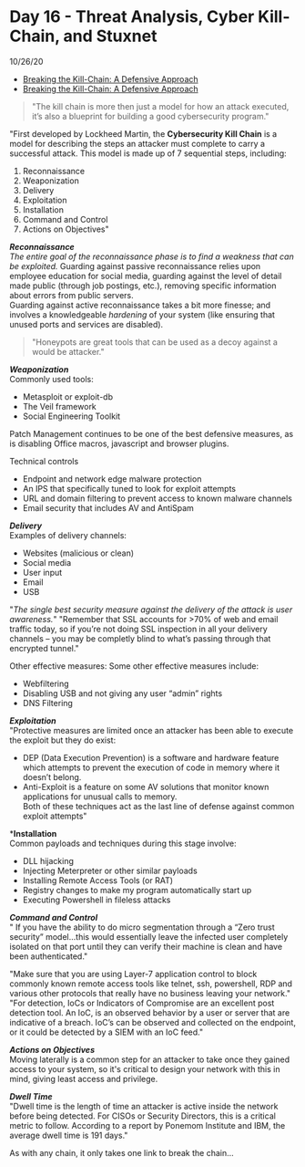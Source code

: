 # Day 16 - Threat Analysis, Cyber Kill-Chain, and Stuxnet
10/26/20

* [Breaking the Kill-Chain: A Defensive Approach](https://thecisoperspective.com/index.php/2020/03/27/breaking-the-kill-chain-a-defensive-approach/)
* [Breaking the Kill-Chain: A Defensive Approach](https://www.youtube.com/watch?v=II91fiUax2g)

> "The kill chain is more then just a model for how an attack executed, it’s also a blueprint for building a good cybersecurity program."

"First developed by Lockheed Martin, the **Cybersecurity Kill Chain** is a model for describing the steps an attacker must complete to carry a successful attack. This model is made up of 7 sequential steps, including:

1. Reconnaissance
2. Weaponization
3. Delivery
4. Exploitation
5. Installation
6. Command and Control
7. Actions on Objectives"

***Reconnaissance***</br>
*The entire goal of the reconnaissance phase is to find a weakness that can be exploited.*
Guarding against passive reconnaissance relies upon employee education for social media, guarding against the level of detail made public (through job postings, etc.), removing specific information about errors from public servers.</br>
Guarding against active reconnaissance takes a bit more finesse; and involves a knowledgeable *hardening* of your system (like ensuring that unused ports and services are disabled).

> "Honeypots are great tools that can be used as a decoy against a would be attacker."

***Weaponization***</br>
Commonly used tools:
* Metasploit or exploit-db
* The Veil framework
* Social Engineering Toolkit

Patch Management continues to be one of the best defensive measures, as is disabling Office macros, javascript and browser plugins.

Technical controls
* Endpoint and network edge malware protection
* An IPS that specifically tuned to look for exploit attempts
* URL and domain filtering to prevent access to known malware channels 
* Email security that includes AV and AntiSpam

***Delivery***</br>
Examples of delivery channels: </br>
* Websites (malicious or clean)
* Social media
* User input
* Email
* USB

"*The single best security measure against the delivery of the attack is user awareness.*" "Remember that SSL accounts for >70% of web and email traffic today, so if you’re not doing SSL inspection in all your delivery channels – you may be completly blind to what’s passing through that encrypted tunnel."

Other effective measures:
Some other effective measures include: 
* Webfiltering
* Disabling USB and not giving any user “admin” rights
* DNS Filtering

***Exploitation***</br>
"Protective measures are limited once an attacker has been able to execute the exploit but they do exist: </br>
* DEP (Data Execution Prevention) is a software and hardware feature which attempts to prevent the execution of code in memory where it doesn’t belong.  
* Anti-Exploit is a feature on some AV solutions that monitor known applications for unusual calls to memory.</br>
Both of these techniques act as the last line of defense against common exploit attempts"

***Installation**</br>
Common payloads and techniques during this stage involve:</br>
* DLL hijacking
* Injecting Meterpreter or other similar payloads
* Installing Remote Access Tools (or RAT)
* Registry changes to make my program automatically start up
* Executing Powershell in fileless attacks

***Command and Control***</br>
" If you have the ability to do micro segmentation through a “Zero trust security” model...this would essentially leave the infected user completely isolated on that port until they can verify their machine is clean and have been authenticated."

"Make sure that you are using Layer-7 application control to block commonly known remote access tools like telnet, ssh, powershell, RDP and various other protocols that really have no business leaving your network." "For detection, IoCs or Indicators of Compromise are an excellent post detection tool. An IoC, is an observed behavior by a user or server that are indicative of a breach. IoC’s can be observed and collected on the endpoint,  or it could be detected by a SIEM with an IoC feed."

***Actions on Objectives***</br>
Moving laterally is a common step for an attacker to take once they gained access to your system, so it's critical to design your network with this in mind, giving least access and privilege.  

***Dwell Time***</br>
"Dwell time is the length of time an attacker is active inside the network before being detected. For CISOs or Security Directors, this is a critical metric to follow. According to a report by Ponemom Institute and IBM, the average dwell time is 191 days."

As with any chain, it only takes one link to break the chain...